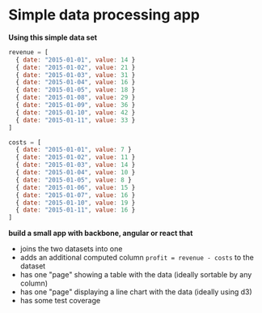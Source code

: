 # Simple data processing app

**Using this simple data set**

```javascript
revenue = [
  { date: "2015-01-01", value: 14 }
  { date: "2015-01-02", value: 21 }
  { date: "2015-01-03", value: 31 }
  { date: "2015-01-04", value: 16 }
  { date: "2015-01-05", value: 18 }
  { date: "2015-01-08", value: 29 }
  { date: "2015-01-09", value: 36 }
  { date: "2015-01-10", value: 42 }
  { date: "2015-01-11", value: 33 }
]

costs = [
  { date: "2015-01-01", value: 7 }
  { date: "2015-01-02", value: 11 }
  { date: "2015-01-03", value: 14 }
  { date: "2015-01-04", value: 10 }
  { date: "2015-01-05", value: 8 }
  { date: "2015-01-06", value: 15 }
  { date: "2015-01-07", value: 16 }
  { date: "2015-01-10", value: 19 }
  { date: "2015-01-11", value: 16 }
]

```

**build a small app with backbone, angular or react that**
- joins the two datasets into one
- adds an additional computed column `profit = revenue - costs` to the dataset
- has one "page" showing a table with the data (ideally sortable by any column)
- has one "page" displaying a line chart with the data (ideally using d3)
- has some test coverage

